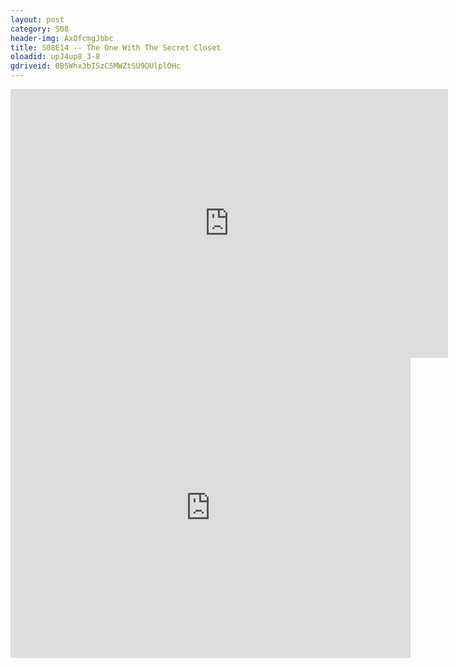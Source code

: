```yaml
---
layout: post 
category: S08 
header-img: AxOfcmgJbbc 
title: S08E14 -- The One With The Secret Closet 
oloadid: upJ4up8_3-8 
gdriveid: 0B5Whx3bISzC5MWZtSU9QUlplOHc 
--- 
```

<!--more--> 
<iframe src='https://openload.co/embed/upJ4up8_3-8/' width='700' height='430' frameborder='0' scrolling='no' allowfullscreen='allowfullscreen'></iframe> 
<iframe src='https://drive.google.com/file/d/0B5Whx3bISzC5MWZtSU9QUlplOHc/preview' width='640' height='480' frameborder='0' scrolling='no' allowfullscreen='allowfullscreen'></iframe> 